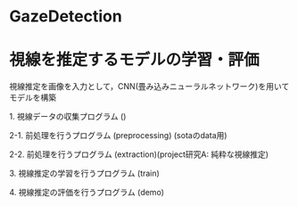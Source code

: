 # GazeDetection
<h1>視線を推定するモデルの学習・評価</h1>
視線推定を画像を入力として，CNN(畳み込みニューラルネットワーク)を用いてモデルを構築

<p>1. 視線データの収集プログラム () <br></p>
<p>2-1. 前処理を行うプログラム  (preprocessing) (sotaのdata用) </p>
<p>2-2. 前処理を行うプログラム (extraction)(project研究A: 純粋な視線推定)</p>
<p>3. 視線推定の学習を行うプログラム (train)</p>
<p>4. 視線推定の評価を行うプログラム (demo)</p>

